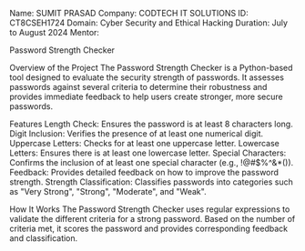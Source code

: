 Name: SUMIT PRASAD
Company: CODTECH IT SOLUTIONS 
ID: CT8CSEH1724
Domain: Cyber Security and Ethical Hacking 
Duration: July to August 2024
Mentor: 

Password Strength Checker

Overview of the Project 
The Password Strength Checker is a Python-based tool designed to evaluate the security strength of passwords. It assesses passwords against several criteria to determine their robustness and provides immediate feedback to help users create stronger, more secure passwords.

Features
Length Check: Ensures the password is at least 8 characters long.
Digit Inclusion: Verifies the presence of at least one numerical digit.
Uppercase Letters: Checks for at least one uppercase letter.
Lowercase Letters: Ensures there is at least one lowercase letter.
Special Characters: Confirms the inclusion of at least one special character (e.g., !@#$%^&*()).
Feedback: Provides detailed feedback on how to improve the password strength.
Strength Classification: Classifies passwords into categories such as "Very Strong", "Strong", "Moderate", and "Weak".

How It Works
The Password Strength Checker uses regular expressions to validate the different criteria for a strong password. Based on the number of criteria met, it scores the password and provides corresponding feedback and classification.
